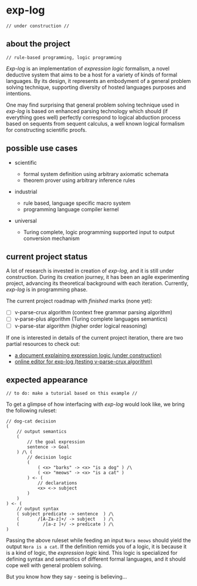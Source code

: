 # exp-log

    // under construction //

## about the project

    // rule-based programming, logic programming

*Exp-log* is an implementation of *expression logic* formalism, a novel deductive system that aims to be a host for a variety of kinds of formal languages. By its design, it represents an embodyment of a general problem solving technique, supporting diversity of hosted languages purposes and intentions.

One may find surprising that general problem solving technique used in *exp-log* is based on enhanced parsing technology which should (if everything goes well) perfectly correspond to logical abduction process based on sequents from sequent calculus, a well known logical formalism for constructing scientific proofs.

## possible use cases

- scientific
    - formal system definition using arbitrary axiomatic schemata
    - theorem prover using arbitrary inference rules

- industrial
    - rule based, language specific macro system
    - programming language compiler kernel

- universal
    - Turing complete, logic programming supported input to output conversion mechanism

## current project status

A lot of research is invested in creation of *exp-log*, and it is still under construction. During its creation journey, it has been an agile experimenting project, advancing its theoretical background with each iteration. Currently, *exp-log* is in programming phase.

The current project roadmap with *finished* marks (none yet):

- [ ] v-parse-crux algorithm (context free grammar parsing algorithm)
- [ ] v-parse-plus algorithm (Turing complete languages semantics)
- [ ] v-parse-star algorithm (higher order logical reasoning)

If one is interested in details of the current project iteration, there are two partial resources to check out:

- [a document explaining expression logic (under construction)](docs/expression-logic.md)
- [online editor for exp-log (testing v-parse-crux algorithm)](https://contrast-zone.github.io/exp-log/playground)

## expected appearance

    // to do: make a tutorial based on this example //

To get a glimpse of how interfacing with *exp-log* would look like, we bring the following ruleset:

    // dog-cat decision
    (
        // output semantics
        (
            // the goal expression
            sentence -> Goal
        ) /\ (
            // decision logic
            (
                ( <x> "barks" -> <x> "is a dog" ) /\
                ( <x> "meows" -> <x> "is a cat" )
            ) <- (
                // declarations
                <x> <-> subject
            )
        )
    ) <- (
        // output syntax
        ( subject predicate -> sentence  ) /\
        (       /[A-Za-z]+/ -> subject   ) /\
        (         /[a-z ]+/ -> predicate ) /\
    )

Passing the above ruleset while feeding an input `Nora meows` should yield the output `Nora is a cat`. If the definition remids you of a logic, it is because it is a kind of logic, the *expression logic* kind. This logic is specialized for defining syntax and semantics of different formal languages, and it should cope well with general problem solving.

But you know how they say - seeing is believing...

